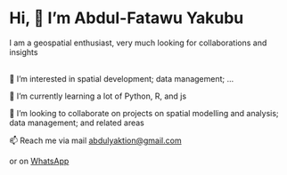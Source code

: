 <h1>Hi, 👋 I’m Abdul-Fatawu Yakubu</h1>
<div>I am a geospatial enthusiast, very much looking for collaborations and insights</div> <br>
<p>👀 I’m interested in spatial development; data management; ... </p>
<p>🌱 I’m currently learning a lot of Python, R, and js</p>
<p>💞️ I’m looking to collaborate on projects on spatial modelling and analysis; data management; and related areas</p>
<p>📫 Reach me via mail <a href=abdulyaktion@gmail.com>abdulyaktion@gmail.com</a></p> <be> or on <a href=wa.me/233202079608>WhatsApp</a>

<!---
abdulfatawu01/abdulfatawu01 is a ✨ special ✨ repository because its `README.md` (this file) appears on your GitHub profile.
You can click the Preview link to take a look at your changes.
--->
